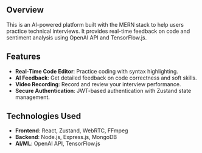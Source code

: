 ## Overview
This is an AI-powered platform built with the MERN stack to help users practice technical interviews. It provides real-time feedback on code and sentiment analysis using OpenAI API and TensorFlow.js.

## Features
- **Real-Time Code Editor**: Practice coding with syntax highlighting.
- **AI Feedback**: Get detailed feedback on code correctness and soft skills.
- **Video Recording**: Record and review your interview performance.
- **Secure Authentication**: JWT-based authentication with Zustand state management.

## Technologies Used
- **Frontend**: React, Zustand, WebRTC, FFmpeg
- **Backend**: Node.js, Express.js, MongoDB
- **AI/ML**: OpenAI API, TensorFlow.js